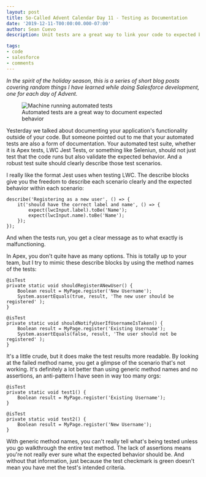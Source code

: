 ```yaml
---
layout: post
title: So-Called Advent Calendar Day 11 - Testing as Documentation
date: '2019-12-11-T00:00:00.000-07:00'
author: Sean Cuevo
description: Unit tests are a great way to link your code to expected behavior

tags:
- code
- salesforce
- comments
---
```


*In the spirit of the holiday season, this is a series of short blog posts covering random things I have learned while doing Salesforce development, one for each day of Advent.*

<figure>
  <img src="{{site.url}}/assets/img/test-automation.jpg" alt="Machine running automated tests"/>
  <figcaption>Automated tests are a great way to document expected behavior</figcaption>
</figure>

Yesterday we talked about documenting your application's functionality outside of your code. But someone pointed out to me that your automated tests are also a form of documentation. Your automated test suite, whether it is Apex tests, LWC Jest Tests, or something like Seleniun, should not just test that the code runs but also validate the expected behavior. And a robust test suite should clearly describe those test scenarios.

I really like the format Jest uses when testing LWC. The describe blocks give you the freedom to describe each scenario clearly and the expected behavior within each scenario:

```
describe('Registering as a new user', () => {
    it('should have the correct label and name', () => {
        expect(lwcInput.label).toBe('Name');
        expect(lwcInput.name).toBe('Name');
    });
});
```

And when the tests run, you get a clear message as to what exactly is malfunctioning.

In Apex, you don't quite have as many options. This is totally up to your team, but I try to mimic these describe blocks by using the method names of the tests:

```
@isTest
private static void shouldRegisterANewUser() {
    Boolean result = MyPage.register('New Username');
    System.assertEquals(true, result, 'The new user should be registered' );
}

@isTest
private static void shouldNotifyUserIfUsernameIsTaken() {
    Boolean result = MyPage.register('Existing Username');
    System.assertEquals(false, result, 'The user should not be registered' );
}
```

It's a little crude, but it does make the test results more readable. By looking at the failed method name, you get a glimpse of the scenario that's not working. It's definitely a lot better than using generic method names and no assertions, an anti-pattern I have seen in way too many orgs:

```
@isTest
private static void test1() {
    Boolean result = MyPage.register('Existing Username');
}

@isTest
private static void test2() {
    Boolean result = MyPage.register('New Username');
}
```

With generic method names, you can't really tell what's being tested unless you go walkthrough the entire test method. The lack of assertions means you're not really ever sure what the expected behavior should be. And without that information, just because the test checkmark is green doesn't mean you have met the test's intended criteria.